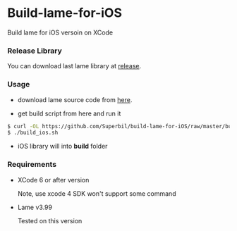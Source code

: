 Build-lame-for-iOS
==================

Build lame for iOS versoin on XCode

### Release Library

You can download last lame library at [release](https://github.com/Superbil/build-lame-for-iOS/releases/latest).

### Usage

- download lame source code from [here](http://lame.sourceforge.net/).

- get build script from here and run it

```` bash
$ curl -OL https://github.com/Superbil/build-lame-for-iOS/raw/master/build_ios.sh
$ ./build_ios.sh
````

* iOS library will into **build** folder

### Requirements

* XCode 6 or after version

    Note, use xcode 4 SDK won't support some command

* Lame v3.99

    Tested on this version
